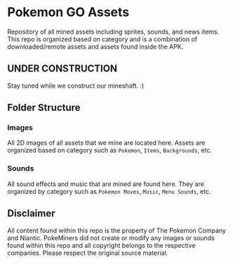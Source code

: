 # Pokemon GO Assets
Repository of all mined assets including sprites, sounds, and news items. This repo is organized based on category and is a combination of downloaded/remote assets and assets found inside the APK.

## UNDER CONSTRUCTION
Stay tuned while we construct our mineshaft. :)

## Folder Structure
### Images

All 2D images of all assets that we mine are located here. Assets are organized based on category such as `Pokemon`, `Items`, `Backgrounds`, etc.

### Sounds

All sound effects and music that are mined are found here. They are organized by category such as `Pokemon Moves`, `Music`, `Menu Sounds`, etc.

## Disclaimer
All content found within this repo is the property of The Pokemon Company and Niantic. PokeMiners did not create or modify any images or sounds found within this repo and all copyright belongs to the respective companies. Please respect the original source material.
